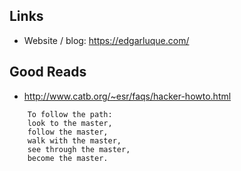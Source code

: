 ## Links

- Website / blog: https://edgarluque.com/

## Good Reads
- http://www.catb.org/~esr/faqs/hacker-howto.html

```
    To follow the path:
    look to the master,
    follow the master,
    walk with the master,
    see through the master,
    become the master.
```
